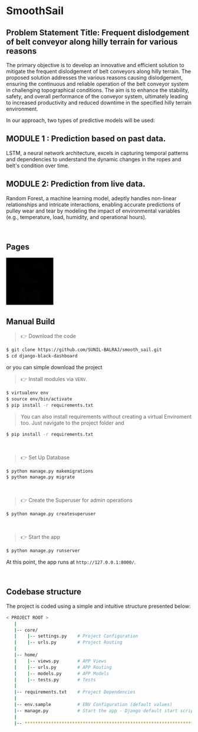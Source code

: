 # SmoothSail
## Problem Statement Title: Frequent dislodgement of belt conveyor along hilly terrain for various reasons
The primary objective is to develop an innovative and efficient solution to mitigate the frequent dislodgement of belt conveyors along hilly terrain. The proposed solution addresses the various reasons causing dislodgement, ensuring the continuous and reliable operation of the belt conveyor system in challenging topographical conditions. The aim is to enhance the stability, safety, and overall performance of the conveyor system, ultimately leading to increased productivity and reduced downtime in the specified hilly terrain environment.

In our approach, two types of predictive models will be used:
## MODULE 1 : Prediction based on past data.
LSTM, a neural network architecture, excels in capturing temporal patterns and dependencies to understand the dynamic changes in the ropes and belt's condition over time.
## MODULE 2: Prediction from live data. 
Random Forest, a machine learning model, adeptly handles non-linear relationships and intricate interactions, enabling accurate predictions of pulley wear and tear by modeling the impact of environmental variables (e.g., temperature, load, humidity, and operational hours).

<br />

## Pages
![Django Admin Black - Template project for Django provided by AppSeed.](https://github.com/SUNIL-BALRAJ/smooth_sail/blob/main/mask_image/maskimage.jpg)

## Manual Build 

> 👉 Download the code  

```bash
$ git clone https://github.com/SUNIL-BALRAJ/smooth_sail.git
$ cd django-black-dashboard
```
or you can simple download the project
<br />

> 👉 Install modules via `VENV`.


```bash
$ virtualenv env
$ source env/bin/activate
$ pip install -r requirements.txt
```
>  You can also install requirements without creating a virtual Enviroment too. Just navigate to the project folder and 

```bash
$ pip install -r requirements.txt
```
<br />

> 👉 Set Up Database

```bash
$ python manage.py makemigrations
$ python manage.py migrate
```

<br />

> 👉 Create the Superuser for admin operations

```bash
$ python manage.py createsuperuser
```

<br />

> 👉 Start the app

```bash
$ python manage.py runserver
```

At this point, the app runs at `http://127.0.0.1:8000/`. 

<br />

## Codebase structure

The project is coded using a simple and intuitive structure presented below:

```bash
< PROJECT ROOT >
   |
   |-- core/                            
   |    |-- settings.py    # Project Configuration  
   |    |-- urls.py        # Project Routing
   |
   |-- home/
   |    |-- views.py       # APP Views 
   |    |-- urls.py        # APP Routing
   |    |-- models.py      # APP Models 
   |    |-- tests.py       # Tests  
   |
   |-- requirements.txt    # Project Dependencies
   |
   |-- env.sample          # ENV Configuration (default values)
   |-- manage.py           # Start the app - Django default start script
   |
   |-- ************************************************************************
```

<br />